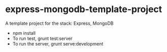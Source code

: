 # express-mongodb-template-project
A template project for the stack: Express, MongoDB

- npm install
- To run test, grunt test:server
- To run the server, grunt serve:development
